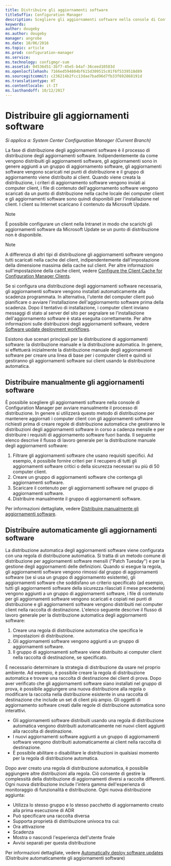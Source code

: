 ```yaml
---
title: Distribuire gli aggiornamenti software
titleSuffix: Configuration Manager
description: Scegliere gli aggiornamenti software nella console di Configuration Manager per avviare manualmente il processo di distribuzione o distribuire automaticamente gli aggiornamenti.
keywords: 
author: dougeby
ms.author: dougeby
manager: angrobe
ms.date: 10/06/2016
ms.topic: article
ms.prod: configuration-manager
ms.service: 
ms.technology: configmgr-sum
ms.assetid: 04536d51-3bf7-45e5-b4af-36ceed10583d
ms.openlocfilehash: 7166ed594804bf615d309515c01f6f5339518d89
ms.sourcegitcommit: c236214b2fcc13dae7bad96d7fb33f692868191d
ms.translationtype: HT
ms.contentlocale: it-IT
ms.lasthandoff: 10/12/2017
---
```

#  <a name="BKMK_SUMDeploy"></a> Distribuire gli aggiornamenti software  

*Si applica a: System Center Configuration Manager (Current Branch)*

La fase di distribuzione degli aggiornamenti software è il processo di distribuzione degli aggiornamenti software. Indipendentemente da come vengono distribuiti gli aggiornamenti software, gli aggiornamenti sono in genere aggiunti a un gruppo di aggiornamento software, gli aggiornamenti software vengono scaricati nei punti di distribuzione e il gruppo di aggiornamento viene distribuito ai client. Quando viene creata la distribuzione, i criteri di aggiornamento software vengono inviati ai computer client, i file di contenuto dell'aggiornamento software vengono scaricati da un punto di distribuzione nella cache locale dei computer client e gli aggiornamenti software sono quindi disponibili per l'installazione nel client. I client su Internet scaricano il contenuto da Microsoft Update.  

> [!NOTE]  
>  È possibile configurare un client nella Intranet in modo che scarichi gli aggiornamenti software da Microsoft Update se un punto di distribuzione non è disponibile.  

> [!NOTE]  
>  A differenza di altri tipi di distribuzione gli aggiornamenti software vengono tutti scaricati nella cache del client, indipendentemente dall'impostazione della dimensione massima della cache sul client. Per altre informazioni sull'impostazione della cache client, vedere [Configure the Client Cache for Configuration Manager Clients](../../core/clients/manage/manage-clients.md#BKMK_ClientCache).  

Se si configura una distribuzione degli aggiornamenti software necessaria, gli aggiornamenti software vengono installati automaticamente alla scadenza programmata. In alternativa, l'utente del computer client può pianificare o avviare l'installazione dell'aggiornamento software prima della scadenza. Dopo il tentativo di installazione, i computer client inviano messaggi di stato al server del sito per segnalare se l'installazione dell'aggiornamento software è stata eseguita correttamente. Per altre informazioni sulle distribuzioni degli aggiornamenti software, vedere [Software update deployment workflows](../understand/software-updates-introduction.md#BKMK_DeploymentWorkflows).  

Esistono due scenari principali per la distribuzione di aggiornamenti software: la distribuzione manuale e la distribuzione automatica. In genere, si effettuerà inizialmente la distribuzione manuale degli aggiornamenti software per creare una linea di base per i computer client e quindi si gestiranno gli aggiornamenti software sui client usando la distribuzione automatica.  

## <a name="BKMK_ManualDeployment"></a> Distribuire manualmente gli aggiornamenti software
È possibile scegliere gli aggiornamenti software nella console di Configuration Manager per avviare manualmente il processo di distribuzione. In genere si utilizzerà questo metodo di distribuzione per mantenere aggiornati i computer client con gli aggiornamenti software richiesti prima di creare regole di distribuzione automatica che gestiranno le distribuzioni degli aggiornamenti software in corso a cadenza mensile e per distribuire i requisiti di aggiornamento software fuori banda. Il seguente elenco descrive il flusso di lavoro generale per la distribuzione manuale degli aggiornamenti software:  

1. Filtrare gli aggiornamenti software che usano requisiti specifici. Ad esempio, è possibile fornire criteri per il recupero di tutti gli aggiornamenti software critici o della sicurezza necessari su più di 50 computer client.  
2. Creare un gruppo di aggiornamenti software che contenga gli aggiornamenti software.  
3. Scaricare il contenuto per gli aggiornamenti software nel gruppo di aggiornamenti software.  
4. Distribuire manualmente il gruppo di aggiornamenti software.

Per informazioni dettagliate, vedere [Distribuire manualmente gli aggiornamenti software](manually-deploy-software-updates.md).

## <a name="automatically-deploy-software-updates"></a>Distribuire automaticamente gli aggiornamenti software
La distribuzione automatica degli aggiornamenti software viene configurata con una regola di distribuzione automatica. Si tratta di un metodo comune di distribuzione per aggiornamenti software mensili ("Patch Tuesday") e per la gestione degli aggiornamenti delle definizioni. Quando si esegue la regola, gli aggiornamenti software vengono rimossi dal gruppo di aggiornamenti software (se si usa un gruppo di aggiornamento esistente), gli aggiornamenti software che soddisfano un criterio specificato (ad esempio, tutti gli aggiornamenti software della sicurezza rilasciati il mese precedente) vengono aggiunti a un gruppo di aggiornamenti software, i file di contenuto per gli aggiornamenti software vengono scaricati e copiati nei punti di distribuzione e gli aggiornamenti software vengono distribuiti nei computer client nella raccolta di destinazione. L'elenco seguente descrive il flusso di lavoro generale per la distribuzione automatica degli aggiornamenti software:  

1.  Creare una regola di distribuzione automatica che specifica le impostazioni di distribuzione.
2.  Gli aggiornamenti software vengono aggiunti a un gruppo di aggiornamenti software.  
3.  Il gruppo di aggiornamenti software viene distribuito ai computer client nella raccolta di destinazione, se specificato.  

È necessario determinare la strategia di distribuzione da usare nel proprio ambiente. Ad esempio, è possibile creare la regola di distribuzione automatica e trovare una raccolta di destinazione dei client di prova. Dopo aver verificato che gli aggiornamenti software siano installati nel gruppo di prova, è possibile aggiungere una nuova distribuzione alla regola o modificare la raccolta nella distribuzione esistente in una raccolta di destinazione che include un set di client più ampio. Gli oggetti di aggiornamento software creati dalle regole di distribuzione automatica sono interattivi.  

-   Gli aggiornamenti software distribuiti usando una regola di distribuzione automatica vengono distribuiti automaticamente nei nuovi client aggiunti alla raccolta di destinazione.  
-   I nuovi aggiornamenti software aggiunti a un gruppo di aggiornamenti software vengono distribuiti automaticamente ai client nella raccolta di destinazione.  
-   È possibile abilitare o disabilitare le distribuzioni in qualsiasi momento per la regola di distribuzione automatica.  

Dopo aver creato una regola di distribuzione automatica, è possibile aggiungere altre distribuzioni alla regola. Ciò consente di gestire la complessità della distribuzione di aggiornamenti diversi a raccolte differenti. Ogni nuova distribuzione include l'intera gamma dell'esperienza di monitoraggio di funzionalità e distribuzione. Ogni nuova distribuzione aggiunta:  

-   Utilizza lo stesso gruppo e lo stesso pacchetto di aggiornamento creato alla prima esecuzione di ADR  
-   Può specificare una raccolta diversa  
-   Supporta proprietà di distribuzione univoca tra cui:  
   -   Ora attivazione  
   -   Scadenza  
   -   Mostra o nascondi l'esperienza dell'utente finale  
   -   Avvisi separati per questa distribuzione  

Per informazioni dettagliate, vedere [Automatically deploy software updates](automatically-deploy-software-updates.md) (Distribuire automaticamente gli aggiornamenti software)

<!-- ###  <a name="BKMK_ClientCache"></a> Client cache setting  
The Configuration Manager client downloads the content for required software updates to the local client cache soon after it receives the deployment. However, the client waits to download the content until after the **Software available time** setting for the deployment. The client does not download software updates in optional deployments (deployments that do not have a scheduled installation deadline) until the user manually starts the installation. When the configured deadline passes, the software updates client agent performs a scan to verify that the software update is still required, then the software updates client agent checks the local cache on the client computer to verify that the software update source file is still available, and then installs the software update. If the content was deleted from the client cache to make room for another deployment, the client downloads the software updates to the cache. Software updates are always downloaded to the client cache regardless of the configured maximum client cache size. For other deployments, such as applications or packages, the client only downloads content that is within the maximum cache size that you configure for the client. Cached content is not automatically deleted, but it remains in the cache for at least one day after the client used that content.  -->


 <!-- For more information about the deployment process, see [Software update deployment process](../../sum/understand/software-updates-introduction.md#BKMK_DeploymentProcess).  -->
